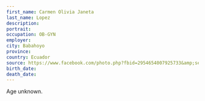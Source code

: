 ```yaml
---
first_name: Carmen Olivia Janeta
last_name: Lopez
description: 
portrait: 
occupation: OB-GYN
employer: 
city: Babahoyo
province: 
country: Ecuador
source: https://www.facebook.com/photo.php?fbid=2954654007925733&amp;set=a.512220822169076&amp;type=3&amp;theater
birth_date: 
death_date: 
---
```


Age unknown.
